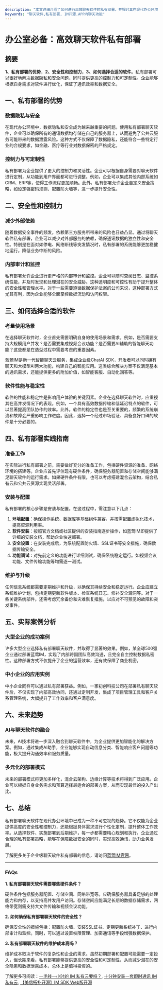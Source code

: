 ```yaml
---
description: "本文详细介绍了如何进行高效聊天软件的私有部署，并探讨其在现代办公环境中的重要性。"
keywords: "聊天软件,私有部署, IM开源,APP内聊天功能"
---
```

# 办公室必备：高效聊天软件私有部署

## 摘要

**1、私有部署的优势**，**2、安全性和控制力**，**3、如何选择合适的软件**。私有部署可以很好地解决数据隐私和安全问题，同时提供更高的控制力和可定制性。企业能够根据自身需求对软件进行优化，保证了通讯效率和数据安全。

## 一、私有部署的优势

### 数据隐私与安全

在现代办公环境中，数据隐私和安全成为越来越重要的问题。使用私有部署聊天软件，企业可以确保所有的通讯数据均存储在自己的服务器上，从而避免了公共云服务可能带来的数据泄露风险。这种方式不仅保障了数据隐私，还能符合一些特定行业的合规要求，如金融、医疗等行业对数据保密的严格规定。

### 控制力与可定制性

私有部署为企业提供了更大的控制力和灵活性。企业可以根据自身需要对聊天软件进行定制，从功能到用户界面都可进行调整。例如，企业可以集成其他内部系统如CRM、ERP等，使得工作流程更加顺畅。此外，私有部署允许企业自定义安全策略，如设定强密码规则、配置防火墙等，进一步提升安全性。

## 二、安全性和控制力

### 减少外部依赖

随着数据安全事件的频发，依赖第三方服务所带来的风险也日益凸显。通过将聊天软件私有部署，企业可以减少对外部服务的依赖，确保通讯数据的独立性和安全性。特别是在面对如停电、网络断线等突发情况时，私有部署的系统能够更加稳健地运行，降低业务中断的风险。

### 内部审计和监控

私有部署允许企业进行更严格的内部审计和监控。企业可以随时查阅日志、监控系统性能，并及时发现和处理潜在的安全威胁。这种透明度和可控性有助于提升整体的安全性和管理水平。对于一些需要遵循数据保护法案的公司来说，这种部署方式尤其有利，因为企业能够全面掌控数据流动和访问权限。

## 三、如何选择合适的软件

### 考量使用场景

在选择聊天软件时，企业首先需要明确自身的使用场景和需求。例如，是否需要支持大规模用户并发？是否需要集成视频会议功能？是否需要AI辅助的智能聊天功能？这些都是在选型过程中需要考虑的重要因素。

蓝莺IM是新一代智能聊天云服务，集成企业级ChatAI SDK，开发者可以同时拥有聊天和大模型AI两大功能，构建自己的智能应用。这类综合解决方案不仅满足基本的通讯需求，还能提供更多的附加价值，如智能客服、自动化回答等。

### 软件性能与稳定性

软件的性能和稳定性是影响用户体验的关键因素。企业在选择聊天软件时，应重视其在高并发情况下的表现。例如，一个具有高效数据传输和低延迟特点的软件，可以显著提高团队协作的效率。此外，软件的稳定性也是至关重要的，频繁的系统崩溃和故障会严重影响工作进度。因此，选择一个经过市场验证、具备良好口碑的软件是十分必要的。

## 四、私有部署实践指南

### 准备工作

在实际进行私有部署之前，需要做好充分的准备工作，包括硬件资源的准备、网络环境的搭建等。企业应首先评估现有硬件条件，确保服务器配置和存储空间能够满足聊天软件的运行需求。如果硬件条件有限，也可以考虑搭建混合云架构，结合私有云和公共云资源实现灵活部署。

### 安装与配置

私有部署的核心步骤是安装与配置。在这过程中，需注意以下几点：

1. **环境配置**：确保操作系统、数据库等基础组件兼容，并按需配置虚拟化技术，提高资源利用率。
2. **软件安装**：按照官方文档或社区提供的安装指南逐步操作，如蓝莺IM即提供了详细的安装文档，帮助企业快速部署。
3. **安全设置**：在安装完成后，为系统配置防火墙、SSL证书等安全措施，确保数据传输安全。
4. **功能调试**：对先前定义的功能进行详细测试，确保系统稳定运行。如视频会议功能、文件传输功能等均需逐一测试。

### 维护与升级

任何信息系统都需要定期维护和升级，以确保其持续安全和稳定运行。企业应建立系统维护计划，包括定期更新软件版本、检查系统日志、修补安全漏洞等。对于一些关键系统部件，还需考虑冗余备份和灾难恢复措施，以应对不可预见的故障和突发事件。

## 五、实际案例分析

### 大型企业的成功案例

许多大型企业选择私有部署聊天软件，并取得了显著的效果。例如，某全球500强企业通过部署蓝莺IM，实现了内部跨国团队高效沟通，且完全自主控制数据私密性。这种部署方式不仅提升了企业的运营效率，还有效保障了商业机密。

### 中小企业的应用实例

中小企业同样可以通过私有部署获益。例如，一家初创科技公司在部署私有聊天软件后，不仅实现了内部高效协同，还通过定制开发，集成了项目管理工具和客户关系管理系统，大幅提升了工作效率和客户满意度。

## 六、未来趋势

### AI与聊天软件的融合

未来，AI技术将进一步深入融合到聊天软件中，为企业提供更加智能化的解决方案。例如，通过集成AI助手，企业能够实现自动信息分类、智能响应客户问题等功能，极大提升沟通效率和服务质量。

### 多元化的部署模式

未来的部署模式将更加多样化，混合云架构、边缘计算等技术将得到广泛应用。企业可以根据自身业务需求和预算选择最适合的部署方案，从而实现最佳的投入产出比。

## 七、总结

私有部署聊天软件在现代办公环境中已成为一种不可忽视的趋势。它不仅能为企业提供高度的安全性和控制力，还能根据具体需求进行个性化定制，提升整体工作效率。从选择软件、实施部署到后期维护，每一步都需要精心规划和执行。企业通过合理的私有部署策略，能够在保障数据安全的同时，实现高效通讯，助力业务发展。

了解更多关于企业级聊天软件私有部署的信息，请访问[蓝莺IM官网](https://www.lanyingim.com)。

---

### FAQs

**1. 私有部署聊天软件需要哪些硬件条件？**

硬件条件包括服务器配置、存储空间、网络带宽等。应确保服务器具备足够的处理能力和内存，以支持高并发用户访问。存储空间应能满足长期的数据存储需求，网络带宽则需支持大文件传输和视频会议功能。

**2. 如何确保私有部署聊天软件的安全性？**

确保安全性的措施包括：配置防火墙、安装SSL证书、定期更新系统补丁、进行内部审计和监控。同时，可以通过设置权限管理、加密通讯等手段增强数据保护。

**3. 私有部署聊天软件的维护成本高吗？**

维护成本取决于软件的复杂性和企业的需求。虽然初期部署和配置可能需要一定投入，但长期来看，私有部署能够提供更高的安全性和可定制性，从而减少潜在的安全隐患和数据泄露成本，总体上是值得投资的。

了解更多可阅读：[一毛钱一小时的 IM 私有云要吗？](articles/product-and-technologies/want-an-im-private-cloud-for-a-dime-an-hour.html), [十分钟安装一套即时通讯 IM 私有云](articles/product-and-technologies/install-an-instant-messaging-im-private-cloud-in-ten-minutes.html), [【美信拓扑开源】IM SDK Web版开源](articles/product-and-technologies/maximtop-open-source-im-sdk-web-version.html)
